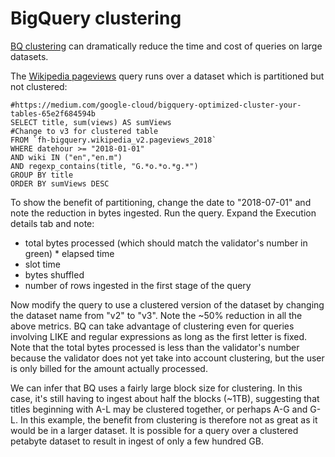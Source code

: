 # BigQuery clustering

[BQ clustering](https://cloud.google.com/bigquery/docs/clustered-tables) 
can dramatically reduce the time and cost of queries on large datasets.

The [Wikipedia pageviews](https://console.cloud.google.com/bigquery?sq=316488749670:97c8ffb43aad44a98a5ff80e1375c62b) query runs over a dataset which is partitioned but not clustered:

```
#https://medium.com/google-cloud/bigquery-optimized-cluster-your-tables-65e2f684594b
SELECT title, sum(views) AS sumViews
#Change to v3 for clustered table
FROM `fh-bigquery.wikipedia_v2.pageviews_2018`
WHERE datehour >= "2018-01-01"
AND wiki IN ("en","en.m")
AND regexp_contains(title, "G.*o.*o.*g.*")
GROUP BY title
ORDER BY sumViews DESC
```

To show the benefit of partitioning, change the date to "2018-07-01" and note the reduction in bytes ingested. Run the query. Expand the Execution details tab and note:
* total bytes processed (which should match the validator's number in green) * elapsed time
* slot time
* bytes shuffled
* number of rows ingested in the first stage of the query

Now modify the query to use a clustered version of the dataset by changing the dataset name from "v2" to "v3". Note the ~50% reduction in all the above metrics. BQ can take advantage of clustering even for queries involving LIKE and regular expressions as long as the first letter is fixed. Note that the total bytes processed is less than the validator's number because the validator does not yet take into account clustering, but the user is only billed for the amount actually processed.

We can infer that BQ uses a fairly large block size for clustering. In this case, it's still having to ingest about half the blocks (~1TB), suggesting that titles beginning with A-L may be clustered together, or perhaps A-G and G-L. In this example, the benefit from clustering is therefore not as great as it would be in a larger dataset. It is possible for a query over a clustered petabyte dataset to result in ingest of only a few hundred GB.
